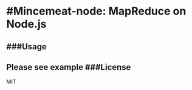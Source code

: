 #Mincemeat-node: MapReduce on Node.js
===========
###Usage
-----------
Please see example
###License
-----------
MIT
